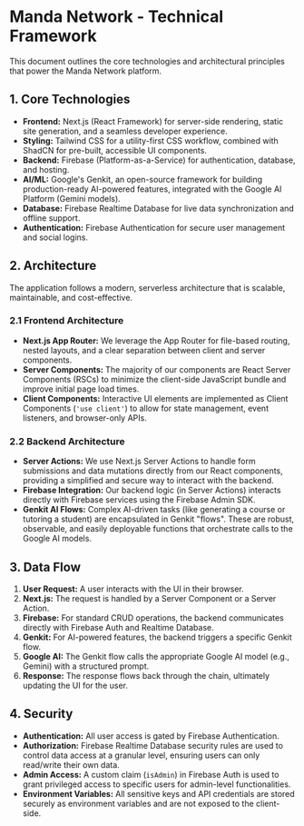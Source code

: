 # Manda Network - Technical Framework

This document outlines the core technologies and architectural principles that power the Manda Network platform.

## 1. Core Technologies

- **Frontend:** Next.js (React Framework) for server-side rendering, static site generation, and a seamless developer experience.
- **Styling:** Tailwind CSS for a utility-first CSS workflow, combined with ShadCN for pre-built, accessible UI components.
- **Backend:** Firebase (Platform-as-a-Service) for authentication, database, and hosting.
- **AI/ML:** Google's Genkit, an open-source framework for building production-ready AI-powered features, integrated with the Google AI Platform (Gemini models).
- **Database:** Firebase Realtime Database for live data synchronization and offline support.
- **Authentication:** Firebase Authentication for secure user management and social logins.

## 2. Architecture

The application follows a modern, serverless architecture that is scalable, maintainable, and cost-effective.

### 2.1 Frontend Architecture

- **Next.js App Router:** We leverage the App Router for file-based routing, nested layouts, and a clear separation between client and server components.
- **Server Components:** The majority of our components are React Server Components (RSCs) to minimize the client-side JavaScript bundle and improve initial page load times.
- **Client Components:** Interactive UI elements are implemented as Client Components (`'use client'`) to allow for state management, event listeners, and browser-only APIs.

### 2.2 Backend Architecture

- **Server Actions:** We use Next.js Server Actions to handle form submissions and data mutations directly from our React components, providing a simplified and secure way to interact with the backend.
- **Firebase Integration:** Our backend logic (in Server Actions) interacts directly with Firebase services using the Firebase Admin SDK.
- **Genkit AI Flows:** Complex AI-driven tasks (like generating a course or tutoring a student) are encapsulated in Genkit "flows". These are robust, observable, and easily deployable functions that orchestrate calls to the Google AI models.

## 3. Data Flow

1.  **User Request:** A user interacts with the UI in their browser.
2.  **Next.js:** The request is handled by a Server Component or a Server Action.
3.  **Firebase:** For standard CRUD operations, the backend communicates directly with Firebase Auth and Realtime Database.
4.  **Genkit:** For AI-powered features, the backend triggers a specific Genkit flow.
5.  **Google AI:** The Genkit flow calls the appropriate Google AI model (e.g., Gemini) with a structured prompt.
6.  **Response:** The response flows back through the chain, ultimately updating the UI for the user.

## 4. Security

- **Authentication:** All user access is gated by Firebase Authentication.
- **Authorization:** Firebase Realtime Database security rules are used to control data access at a granular level, ensuring users can only read/write their own data.
- **Admin Access:** A custom claim (`isAdmin`) in Firebase Auth is used to grant privileged access to specific users for admin-level functionalities.
- **Environment Variables:** All sensitive keys and API credentials are stored securely as environment variables and are not exposed to the client-side.
